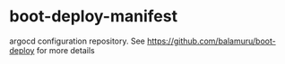 # boot-deploy-manifest

argocd configuration repository. See https://github.com/balamuru/boot-deploy for more details